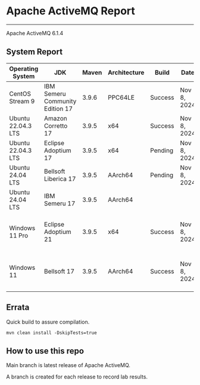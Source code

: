 # Apache ActiveMQ Report
--- 

Apache ActiveMQ 6.1.4

## System Report

| Operating System    | JDK       | Maven | Architecture | Build | Date  | Notes |
|---------------------|-----------|-------|--------------|-------|-------|-------|
| CentOS Stream 9         | IBM Semeru Community Edition 17   | 3.9.6 | PPC64LE      | Success | Nov 8, 2024 | Several Unit test failures. |
| Ubuntu 22.04.3 LTS          | Amazon Corretto 17   | 3.9.5 | x64      | Success | Nov 8, 2024 |  |
| Ubuntu 22.04.3 LTS          | Eclipse Adoptium 17   | 3.9.5 | x64      | Pending | Nov 8, 2024 |  |
| Ubuntu 24.04 LTS          | Bellsoft Liberica 17   | 3.9.5 | AArch64      | Pending | Nov 8, 2024 |  |
| Ubuntu 24.04 LTS          | IBM Semeru 17   | 3.9.5 | AArch64      |   |  |  |
| Windows 11 Pro          | Eclipse Adoptium 21  | 3.9.5 | x64      | Success  | Nov 8, 2024 | Journal Corruption For Index Recovery Test fails. |
| Windows 11           | Bellsoft 17  | 3.9.5 | AArch64      | Success  | Nov 8, 2024 | Journal Corruption For Index Recovery Test fails. |

## Errata


Quick build to assure compilation. 
```
mvn clean install -DskipTests=true
```

## How to use this repo

Main branch is latest release of Apache ActiveMQ.

A branch is created for each release to record lab results.
